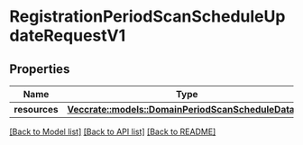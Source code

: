# RegistrationPeriodScanScheduleUpdateRequestV1

## Properties

Name | Type | Description | Notes
------------ | ------------- | ------------- | -------------
**resources** | [**Vec<crate::models::DomainPeriodScanScheduleDataV1>**](domain.ScanScheduleDataV1.md) |  | 

[[Back to Model list]](../README.md#documentation-for-models) [[Back to API list]](../README.md#documentation-for-api-endpoints) [[Back to README]](../README.md)


